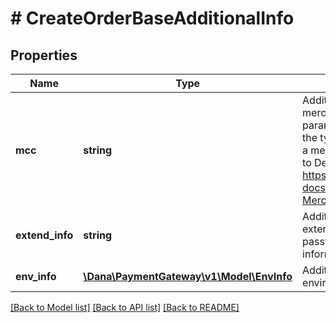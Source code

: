 # # CreateOrderBaseAdditionalInfo

## Properties

Name | Type | Description | Notes
------------ | ------------- | ------------- | -------------
**mcc** | **string** | Additional information of merchant category code. This parameter is used to identify the type of business in which a merchant is engaged. Refer to Details of https://dashboard.dana.id/api-docs/read/197#OpenAPI-MerchantCategoryCode |
**extend_info** | **string** | Additional information of extend such as partner passthrough and risk information | [optional]
**env_info** | [**\Dana\PaymentGateway\v1\Model\EnvInfo**](EnvInfo.md) | Additional information of environment info |

[[Back to Model list]](../../README.md#models) [[Back to API list]](../../README.md#endpoints) [[Back to README]](../../README.md)
